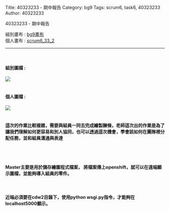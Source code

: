 Title: 40323233 - 期中報告
Category: bg9
Tags: scrum6, task6, 40323233
Author: 40323233


40323233 - 期中報告

<!-- PELICAN_END_SUMMARY -->

組別畫布 : <a href="http://2016spring-w2651363.rhcloud.com/bg9/task2">bg9畫布</a> 
</br>
個人畫布 : <a href="http://2016spring-w2651363.rhcloud.com/bg9/scrum6_33_2">scrum6_33_2</a> 
<hr>
</br>
<h4>組別圖檔 :</h4> 
<img src="./../files/bg9/33_1.png">
</br>
</br>
<h4>個人圖檔 : </h4>
<img src="./../files/bg9/33_2.png">
</br>
</br>
<h4>這次的作業比較複雜，需要與組員一同去完成繪製鍊條，老師這次出的作業是為了讓我們理解如何更容易和別人協同，也可以透過這次機會，學會該如何在團隊裡分配任務，並和組員溝通與表達</h4>
</br>
</br>
<h4>Master主要是用於儲存繪圖程式檔案，
將檔案傳上openshift，就可以在遠端顯示圖檔，並能夠導入組員的零件。</h4>
</br>
<h4>近端必須要在cdw2目錄下，使用python wsgi.py指令，才能夠在localhost5000顯示。</h4>


